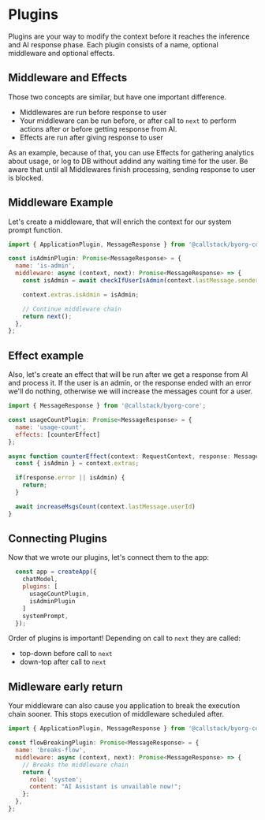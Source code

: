# Plugins

Plugins are your way to modify the context before it reaches the inference and AI response phase. Each plugin consists of a name, optional middleware and optional effects.

## Middleware and Effects

Those two concepts are similar, but have one important difference.

- Middlewares are run before response to user
- Your middleware can be run before, or after call to `next` to perform actions after or before getting response from AI.
- Effects are run after giving response to user

As an example, because of that, you can use Effects for gathering analytics about usage, or log to DB without addind any waiting time for the user.
Be aware that until all Middlewares finish processing, sending response to user is blocked.

## Middleware Example

Let's create a middleware, that will enrich the context for our system prompt function.

```js
import { ApplicationPlugin, MessageResponse } from '@callstack/byorg-core';

const isAdminPlugin: Promise<MessageResponse> = {
  name: 'is-admin',
  middleware: async (context, next): Promise<MessageResponse> => {
    const isAdmin = await checkIfUserIsAdmin(context.lastMessage.senderId)

    context.extras.isAdmin = isAdmin;

    // Continue middleware chain
    return next();
  },
};
```

## Effect example

Also, let's create an effect that will be run after we get a response from AI and process it. If the user is an admin, or the response ended with an error we'll do nothing, otherwise we will increase the messages count for a user.

```js
import { MessageResponse } from '@callstack/byorg-core';

const usageCountPlugin: Promise<MessageResponse> = {
  name: 'usage-count',
  effects: [counterEffect]
};

async function counterEffect(context: RequestContext, response: MessageResponse): Promise<void> {
  const { isAdmin } = context.extras;

  if(response.error || isAdmin) {
    return;
  }

  await increaseMsgsCount(context.lastMessage.userId)
}
```

## Connecting Plugins

Now that we wrote our plugins, let's connect them to the app:

```js
  const app = createApp({
    chatModel,
    plugins: [
      usageCountPlugin,
      isAdminPlugin
    ]
    systemPrompt,
  });
```

Order of plugins is important! Depending on call to `next` they are called:

- top-down before call to `next`
- down-top after call to `next`

## Midleware early return

Your middleware can also cause you application to break the execution chain sooner.
This stops execution of middleware scheduled after.

```js
import { ApplicationPlugin, MessageResponse } from '@callstack/byorg-core';

const flowBreakingPlugin: Promise<MessageResponse> = {
  name: 'breaks-flow',
  middleware: async (context, next): Promise<MessageResponse> => {
    // Breaks the middleware chain
    return {
      role: 'system';
      content: "AI Assistant is unvailable now!";
    };
  },
};
```
